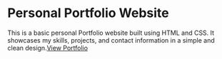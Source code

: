 # Personal Portfolio Website
This is a basic personal Portfolio website built using HTML and CSS. It showcases my skills, projects, and contact information in a simple and clean design.[View Portfolio](https://Kalyaniiish.github.io/Portfolio/)
